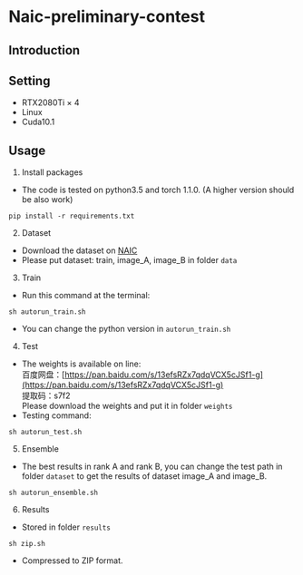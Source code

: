 # Naic-preliminary-contest
## Introduction

## Setting
* RTX2080Ti × 4
* Linux  
* Cuda10.1
## Usage
1. Install packages  
  * The code is tested on python3.5 and torch 1.1.0. (A higher version should be also work)  
  ```
  pip install -r requirements.txt  
  ```
2. Dataset  
  * Download the dataset on [NAIC](https://naic.pcl.ac.cn/frame/2)  
  * Please put dataset: train, image_A, image_B in folder `data`  
3. Train  
  * Run this command at the terminal:
  ```
  sh autorun_train.sh
  ```
  * You can change the python version in `autorun_train.sh`  
4. Test
  * The weights is available on line:  
  百度网盘：[https://pan.baidu.com/s/13efsRZx7qdqVCX5cJSf1-g](https://pan.baidu.com/s/13efsRZx7qdqVCX5cJSf1-g)  
  提取码：s7f2  
  Please download the weights and put it in folder `weights`
  * Testing command:  
  ```
  sh autorun_test.sh
  ``` 
5. Ensemble  
  * The best results in rank A and rank B, you can change the test path in folder `dataset` to get the results of dataset image_A and image_B.
  ```
  sh autorun_ensemble.sh
  ```
6. Results  
  * Stored in folder `results`
  ```
  sh zip.sh
  ```
  * Compressed to ZIP format. 
